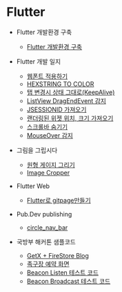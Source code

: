# Flutter

- Flutter 개발환경 구축
    - [Flutter 개발환경 구축](000.md)
- Flutter 개발 일지
    - [웹폰트 적용하기](001.md)
    - [HEXSTRING TO COLOR](002.md)
    - [탭 변경시 상태 그대로(KeepAlive)](003.md)
    - [ListView DragEndEvent 감지](004.md)
    - [JSESSIONID 가져오기](https://github.com/111coding/flutter_session_utils/blob/main/session_utils.dart)
    - [랜더링된 위젯 위치, 크기 가져오기](https://github.com/111coding/flutter_overlay_tooltip/blob/master/lib/render_util.dart)
    - [스크롤바 숨기기](https://github.com/111coding/flutter_scrollbar_hide_code)
    - [MouseOver 감지](https://github.com/111coding/flutter_hover_button/blob/main/svg_button.dart)
    
- 그림을 그립시다
    - [원형 게이지 그리기](1_001.md)
    - [Image Cropper](1_002.md)

- Flutter Web
    - [Flutter로 gitpage만들기](https://github.com/111coding/flutter_gitpage_home)

- Pub.Dev publishing
    - [circle_nav_bar](https://pub.dev/packages/circle_nav_bar)

- 국방부 해커톤 샘플코드
  - [GetX + FireStore Blog](https://github.com/111coding/Flutter-GetX-Firesotre-Blog)
  - [족구장 예약 화면](https://github.com/111coding/Flutter-GetX-Jokkoo)
  - [Beacon Listen 테스트 코드](https://github.com/111coding/Flutter-Beacon-Listen)
  - [Beacon Broadcast 테스트 코드](https://github.com/111coding/Flutter-Beacon-Broadcast)

